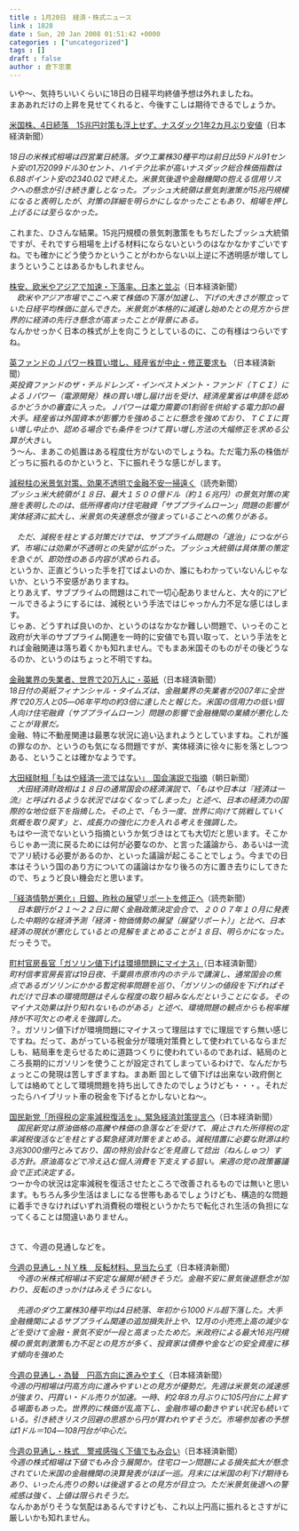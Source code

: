 ```yaml
---
title : 1月20日　経済・株式ニュース
link : 1828
date : Sun, 20 Jan 2008 01:51:42 +0000
categories : ["uncategorized"]
tags : []
draft : false
author : 倉下忠憲
---
```


いや～、気持ちいいくらいに18日の日経平均終値予想は外れましたね。<BR>まああれだけの上昇を見せてくれると、今後すこしは期待できるでしょうか。<BR><BR><A HREF="http://www.nikkei.co.jp/news/market/20080119c8ASB7IAA05190108.html" TARGET="_blank">米国株、4日続落　15兆円対策も浮上せず、ナスダック1年2カ月ぶり安値</A>（日本経済新聞）<BR><BR><I>18日の米株式相場は四営業日続落。ダウ工業株30種平均は前日比59ドル91セント安の1万2099ドル30セント、ハイテク比率が高いナスダック総合株価指数は6.88ポイント安の2340.02で終えた。米景気後退や金融機関の抱える信用リスクへの懸念が引き続き重しとなった。ブッシュ大統領は景気刺激策が15兆円規模になると表明したが、対策の詳細を明らかにしなかったこともあり、相場を押し上げるには至らなかった。</I><BR><BR>これまた、ひさんな結果。15兆円規模の景気刺激策をもちだしたブッシュ大統領ですが、それですら相場を上げる材料にならないというのはなかなかすごいですね。でも確かにどう使うかということがわからない以上逆に不透明感が増してしまうということはあるかもしれません。<BR><BR><A HREF="http://www.nikkei.co.jp/news/keizai/20080120AT2D1900819012008.html" TARGET="_blank">株安、欧米やアジアで加速・下落率、日本と並ぶ</A>（日本経済新聞）<BR><I>　欧米やアジア市場でここへ来て株価の下落が加速し、下げの大きさが際立っていた日経平均株価に並んできた。米景気が本格的に減速し始めたとの見方から世界的に経済の先行き懸念が高まったことが背景にある。</I><BR>なんかせっかく日本の株式が上を向こうとしているのに、この有様はつらいですね。<BR><BR><A HREF="http://www.nikkei.co.jp/news/main/20080120AT3S1802P19012008.html" TARGET="_blank">英ファンドのＪパワー株買い増し、経産省が中止・修正要求も</A> （日本経済新聞）<BR><I>英投資ファンドのザ・チルドレンズ・インベストメント・ファンド（ＴＣＩ）によるＪパワー（電源開発）株の買い増し届け出を受け、経済産業省は申請を認めるかどうかの審査に入った。Ｊパワーは電力需要の1割弱を供給する電力卸の最大手。経産省は外国資本が影響力を強めることに懸念を強めており、ＴＣＩに買い増し中止か、認める場合でも条件をつけて買い増し方法の大幅修正を求める公算が大きい。 </I><BR>う～ん、まあこの処置はある程度仕方がないのでしょうね。ただ電力系の株価がどっちに振れるのかというと、下に振れそうな感じがします。<BR><BR><A HREF="http://www.yomiuri.co.jp/atmoney/news/20080120i2w2.htm?from=main2" TARGET="_blank">減税柱の米景気対策、効果不透明で金融不安一掃遠く</A>（読売新聞）<BR><I>ブッシュ米大統領が１８日、最大１５００億ドル（約１６兆円）の景気対策の実施を表明したのは、低所得者向け住宅融資「サブプライムローン」問題の影響が実体経済に拡大し、米景気の失速懸念が強まっていることへの焦りがある。<BR><BR>　ただ、減税を柱とする対策だけでは、サブプライム問題の「退治」につながらず、市場には効果が不透明との失望が広がった。ブッシュ大統領は具体策の策定を急ぐが、即効性のある内容が求められる。</I><BR>というか、正直どういった手を打てばよいのか、誰にもわかっていないんじゃないか、という不安感がありますね。<BR>とりあえず、サブプライムの問題はこれで一切心配ありませんと、大々的にアピールできるようにするには、減税という手法ではじゃっかん力不足な感じはします。<BR>じゃあ、どうすれば良いのか、というのはなかなか難しい問題で、いっそのこと政府が大半のサブプライム関連を一時的に安値でも買い取って、という手法をとれば金融関連は落ち着くかも知れません。でもまあ米国そのものがその後どうなるのか、というのはちょっと不明ですね。<BR><BR><A HREF="http://www.nikkei.co.jp/news/kaigai/20080119AT2M1803A18012008.html" TARGET="_blank">金融業界の失業者、世界で20万人に・英紙</A>（日本経済新聞）<BR><I>18日付の英紙フィナンシャル・タイムズは、金融業界の失業者が2007年に全世界で20万人と05―06年平均の約3倍に達したと報じた。米国の信用力の低い個人向け住宅融資（サブプライムローン）問題の影響で金融機関の業績が悪化したことが背景だ。</I><BR>金融、特に不動産関連は最悪な状況に追い込まれようとしていますね。これが誰の罪なのか、というのも気になる問題ですが、実体経済に徐々に影を落としつつある、ということは確かなようです。<BR><BR><A HREF="http://www.asahi.com/politics/update/0118/TKY200801180337.html" TARGET="_blank">大田経財相「もはや経済一流ではない」　国会演説で指摘</A>（朝日新聞）<BR><I>　大田経済財政相は１８日の通常国会の経済演説で、「もはや日本は『経済は一流』と呼ばれるような状況ではなくなってしまった」と述べ、日本の経済力の国際的な地位低下を指摘した。その上で、「もう一度、世界に向けて挑戦していく気概を取り戻す」と、成長力の強化に力を入れる考えを強調した。</I><BR>もはや一流でないという指摘というか気づきはとても大切だと思います。そこからじゃあ一流に戻るためには何が必要なのか、と言った議論から、あるいは一流でアリ続ける必要があるのか、といった議論が起こることでしょう。今までの日本はそういう国のあり方についての議論はかなり後ろの方に置き去りにしてきたので、ちょうど良い機会だと思います。<BR><BR><A HREF="http://www.yomiuri.co.jp/atmoney/news/20080119i202.htm?from=main2" TARGET="_blank">「経済情勢が悪化」日銀、昨秋の展望リポートを修正へ</A>（読売新聞）<BR><I>　日本銀行が２１～２２日に開く金融政策決定会合で、２００７年１０月に発表した中期的な経済予測「経済・物価情勢の展望（展望リポート）」と比べ、日本経済の現状が悪化しているとの見解をまとめることが１８日、明らかになった。</I><BR>だっそうで。<BR><BR><A HREF="http://www.nikkei.co.jp/news/seiji/20080120AT3S1900X19012008.html" TARGET="_blank">町村官房長官「ガソリン値下げは環境問題にマイナス」</A>（日本経済新聞）<BR><I>町村信孝官房長官は19日夜、千葉県市原市内のホテルで講演し、通常国会の焦点であるガソリンにかかる暫定税率問題を巡り、「ガソリンの値段を下げればそれだけで日本の環境問題はそんな程度の取り組みなんだということになる。そのマイナス効果は計り知れないものがある」と述べ、環境問題の観点からも税率維持が不可欠との考えを強調した。</I><BR>？。ガソリン値下げが環境問題にマイナスって理屈はすでに理屈ですら無い感じですね。だって、あがっている税金分が環境対策費として使われているならまだしも、結局車を走らせるために道路つくりに使われているのであれば、結局のところ長期的にガソリンを使うことが設定されてしまっているわけで、なんだかちょっとこの発現は苦しすぎますね。まあ断
固として値下げは出来ない政府側としては絡めてとして環境問題を持ち出してきたのでしょうけども・・・。それだったらハイブリット車の税金を下げるとかしないとね～。<BR><BR><A HREF="http://www.nikkei.co.jp/news/seiji/20080120AT3S1801Z19012008.html" TARGET="_blank">国民新党「所得税の定率減税復活を」、緊急経済対策提言へ</A>（日本経済新聞）<BR><I>　国民新党は原油価格の高騰や株価の急落などを受けて、廃止された所得税の定率減税復活などを柱とする緊急経済対策をまとめる。減税措置に必要な財源は約3兆3000億円とみており、国の特別会計などを見直して捻出（ねんしゅつ）する方針。原油高などで冷え込む個人消費を下支えする狙い。来週の党の政策審議会で正式決定する。</I><BR>つーか今の状況は定率減税を復活させたところで改善されるものでは無いと思います。もちろん多少生活はましになる世帯もあるでしょうけども、構造的な問題に着手できなければいずれ消費税の増税というかたちで転化され生活の負担になってくることは間違いありません。<BR><BR><BR>さて、今週の見通しなどを。<BR><BR><A HREF="http://www.nikkei.co.jp/news/market/20080120c8MS3M1900E190108.html" TARGET="_blank">今週の見通し・ＮＹ株　反転材料、見当たらず</A>（日本経済新聞）<BR><I>　今週の米株式相場は不安定な展開が続きそうだ。金融不安に景気後退懸念が加わり、反転のきっかけはみえそうにない。<BR><BR>　先週のダウ工業株30種平均は4日続落、年初から1000ドル超下落した。大手金融機関によるサブプライム関連の追加損失計上や、12月の小売売上高の減少などを受けて金融・景気不安が一段と高まったためだ。米政府による最大16兆円規模の景気刺激策も力不足との見方が多く、投資家は債券や金などの安全資産に移す傾向を強めた</I><BR><BR><A HREF="http://www.nikkei.co.jp/news/market/20080120m2MS3M1900D190108.html" TARGET="_blank">今週の見通し・為替　円高方向に進みやすく</A>（日本経済新聞）<BR><I>今週の円相場は円高方向に進みやすいとの見方が優勢だ。先週は米景気の減速感が強まり、円買い・ドル売りが加速。一時、約2年8カ月ぶりに105円台に上昇する場面もあった。世界的に株価が乱高下し、金融市場の動きやすい状況も続いている。引き続きリスク回避の思惑から円が買われやすそうだ。市場参加者の予想は1ドル＝104―108円台が中心だ。</I><BR><BR><A HREF="http://www.nikkei.co.jp/news/market/20080120m1MS3M1900F190108.html" TARGET="_blank">今週の見通し・株式　警戒感強く下値でもみ合い</A>（日本経済新聞）<BR><I>今週の株式相場は下値でもみ合う展開か。住宅ローン問題による損失拡大が懸念されていた米国の金融機関の決算発表がほぼ一巡。月末には米国の利下げ期待もあり、いったん売りの勢いは後退するとの見方が目立つ。ただ米景気後退への警戒感は強く、上値は限られそうだ。</I><BR>なんかあがりそうな気配はあるんですけども、これ以上円高に振れるとさすがに厳しいかも知れません。<br><br>
